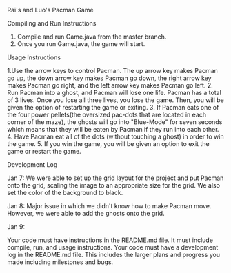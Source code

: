 Rai's and Luo's Pacman Game

Compiling and Run Instructions
1. Compile and run Game.java from the master branch.
2. Once you run Game.java, the game will start. 

Usage Instructions

1.Use the arrow keys to control Pacman. The up arrow key makes Pacman go up, the down arrow key makes Pacman go down, the right arrow key makes Pacman go right, and the left arrow key makes Pacman go left.
2. Run Pacman into a ghost, and Pacman will lose one life. Pacman has a total of 3 lives. Once you lose all three lives, you lose the game. Then, you will be given the option of restarting the game or exiting.
3. If Pacman eats one of the four power pellets(the oversized pac-dots that are located in each corner of the maze), the ghosts will go into "Blue-Mode" for seven seconds which means that they will be eaten by Pacman if they run into each other.  
4. Have Pacman eat all of the dots (without touching a ghost) in order to win the game.
5.  If you win the game, you will be given an option to exit the game or restart the game.

Development Log

Jan 7:  We were able to set up the grid layout for the project and put Pacman onto the grid, scaling the image to an appropriate size for the grid.  We also set the color of the background to black.
          
Jan 8: Major issue in which we didn't know how to make Pacman move.  However, we were able to add the ghosts onto the grid.
  
Jan 9: 






Your code must have instructions in the README.md file. It must include compile, run, and usage instructions. 
Your code must have a development log in the README.md file. This includes the larger plans and progress you made including milestones and bugs.
